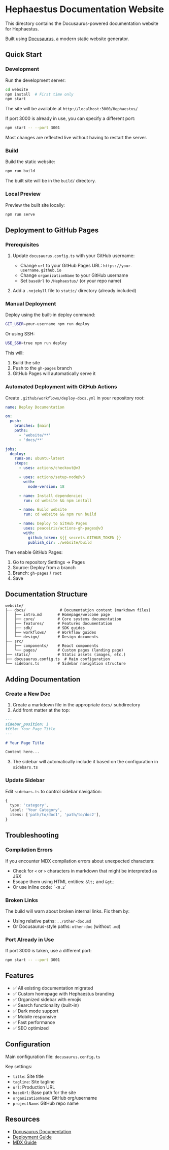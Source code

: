 # Hephaestus Documentation Website

This directory contains the Docusaurus-powered documentation website for Hephaestus.

Built using [Docusaurus](https://docusaurus.io/), a modern static website generator.

## Quick Start

### Development

Run the development server:

```bash
cd website
npm install  # First time only
npm start
```

The site will be available at `http://localhost:3000/Hephaestus/`

If port 3000 is already in use, you can specify a different port:

```bash
npm start -- --port 3001
```

Most changes are reflected live without having to restart the server.

### Build

Build the static website:

```bash
npm run build
```

The built site will be in the `build/` directory.

### Local Preview

Preview the built site locally:

```bash
npm run serve
```

## Deployment to GitHub Pages

### Prerequisites

1. Update `docusaurus.config.ts` with your GitHub username:
   - Change `url` to your GitHub Pages URL: `https://your-username.github.io`
   - Change `organizationName` to your GitHub username
   - Set `baseUrl` to `/Hephaestus/` (or your repo name)

2. Add a `.nojekyll` file to `static/` directory (already included)

### Manual Deployment

Deploy using the built-in deploy command:

```bash
GIT_USER=your-username npm run deploy
```

Or using SSH:

```bash
USE_SSH=true npm run deploy
```

This will:
1. Build the site
2. Push to the `gh-pages` branch
3. GitHub Pages will automatically serve it

### Automated Deployment with GitHub Actions

Create `.github/workflows/deploy-docs.yml` in your repository root:

```yaml
name: Deploy Documentation

on:
  push:
    branches: [main]
    paths:
      - 'website/**'
      - 'docs/**'

jobs:
  deploy:
    runs-on: ubuntu-latest
    steps:
      - uses: actions/checkout@v3

      - uses: actions/setup-node@v3
        with:
          node-version: 18

      - name: Install dependencies
        run: cd website && npm install

      - name: Build website
        run: cd website && npm run build

      - name: Deploy to GitHub Pages
        uses: peaceiris/actions-gh-pages@v3
        with:
          github_token: ${{ secrets.GITHUB_TOKEN }}
          publish_dir: ./website/build
```

Then enable GitHub Pages:
1. Go to repository Settings → Pages
2. Source: Deploy from a branch
3. Branch: `gh-pages` / `root`
4. Save

## Documentation Structure

```
website/
├── docs/               # Documentation content (markdown files)
│   ├── intro.md       # Homepage/welcome page
│   ├── core/          # Core systems documentation
│   ├── features/      # Features documentation
│   ├── sdk/           # SDK guides
│   ├── workflows/     # Workflow guides
│   └── design/        # Design documents
├── src/
│   ├── components/    # React components
│   └── pages/         # Custom pages (landing page)
├── static/            # Static assets (images, etc.)
├── docusaurus.config.ts  # Main configuration
└── sidebars.ts        # Sidebar navigation structure
```

## Adding Documentation

### Create a New Doc

1. Create a markdown file in the appropriate `docs/` subdirectory
2. Add front matter at the top:

```markdown
---
sidebar_position: 1
title: Your Page Title
---

# Your Page Title

Content here...
```

3. The sidebar will automatically include it based on the configuration in `sidebars.ts`

### Update Sidebar

Edit `sidebars.ts` to control sidebar navigation:

```typescript
{
  type: 'category',
  label: 'Your Category',
  items: ['path/to/doc1', 'path/to/doc2'],
}
```

## Troubleshooting

### Compilation Errors

If you encounter MDX compilation errors about unexpected characters:
- Check for `<` or `>` characters in markdown that might be interpreted as JSX
- Escape them using HTML entities: `&lt;` and `&gt;`
- Or use inline code: `` `<0.2` ``

### Broken Links

The build will warn about broken internal links. Fix them by:
- Using relative paths: `../other-doc.md`
- Or Docusaurus-style paths: `other-doc` (without `.md`)

### Port Already in Use

If port 3000 is taken, use a different port:

```bash
npm start -- --port 3001
```

## Features

- ✅ All existing documentation migrated
- ✅ Custom homepage with Hephaestus branding
- ✅ Organized sidebar with emojis
- ✅ Search functionality (built-in)
- ✅ Dark mode support
- ✅ Mobile responsive
- ✅ Fast performance
- ✅ SEO optimized

## Configuration

Main configuration file: `docusaurus.config.ts`

Key settings:
- `title`: Site title
- `tagline`: Site tagline
- `url`: Production URL
- `baseUrl`: Base path for the site
- `organizationName`: GitHub org/username
- `projectName`: GitHub repo name

## Resources

- [Docusaurus Documentation](https://docusaurus.io/docs)
- [Deployment Guide](https://docusaurus.io/docs/deployment)
- [MDX Guide](https://docusaurus.io/docs/markdown-features)
